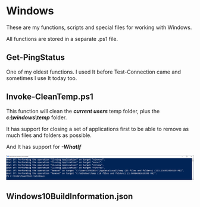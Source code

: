 # Windows

These are my functions, scripts and special files for working with Windows.

All functions are stored in a separate .ps1 file.

Get-PingStatus
--------------
One of my oldest functions.
I used It before Test-Connection came and sometimes I use It today too.

Invoke-CleanTemp.ps1
--------------------
This function will clean the ***current users*** temp folder, plus the ***c:\windows\temp*** folder.

It has support for closing a set of applications first to be able to remove as much files and folders as possible.

And It has support for ***-WhatIf***

![alt text](https://github.com/FredrikWall/PowerShell/blob/master/Windows/Pictures/Invoke-CleanTemp.png?raw=true)


Windows10BuildInformation.json
------------------------------

